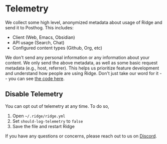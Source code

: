 # Telemetry

We collect some high level, anonymized metadata about usage of Ridge and send it to Posthog. This includes:
- Client (Web, Emacs, Obsidian)
- API usage (Search, Chat)
- Configured content types (Github, Org, etc)

We don't send any personal information or any information about your content. We only send the above metadata, as well as some basic request metadata (e.g., host, referrer). This helps us prioritize feature development and understand how people are using Ridge. Don't just take our word for it -- you can see [the code here](https://github.com/ridge-ai/ridge/tree/master/src/telemetry).

## Disable Telemetry

You can opt out of telemetry at any time. To do so,
1. Open `~/.ridge/ridge.yml`
2. Set `should-log-telemetry` to `false`
3. Save the file and restart Ridge

If you have any questions or concerns, please reach out to us on [Discord](https://discord.gg/BDgyabRM6e).
